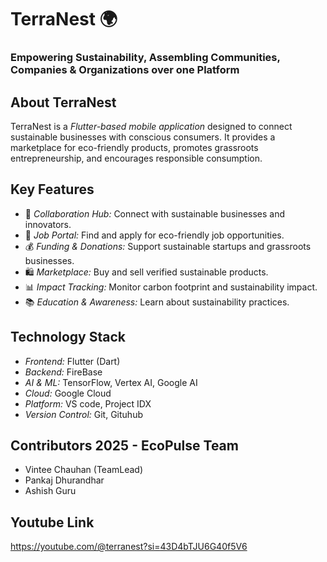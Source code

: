 # TerraNest 🌍  
### Empowering Sustainability, Assembling Communities, Companies & Organizations over one Platform  

## About TerraNest  
TerraNest is a *Flutter-based mobile application* designed to connect sustainable businesses with conscious consumers. It provides a marketplace for eco-friendly products, promotes grassroots entrepreneurship, and encourages responsible consumption.  

## Key Features  
- 🌱 *Collaboration Hub:* Connect with sustainable businesses and innovators.  
- 💼 *Job Portal:* Find and apply for eco-friendly job opportunities.  
- 💰 *Funding & Donations:* Support sustainable startups and grassroots businesses.  
- 🛍 *Marketplace:* Buy and sell verified sustainable products.  
- 📊 *Impact Tracking:* Monitor carbon footprint and sustainability impact.  
- 📚 *Education & Awareness:* Learn about sustainability practices.  

## Technology Stack  
- *Frontend:* Flutter (Dart)  
- *Backend:* FireBase
- *AI & ML:* TensorFlow, Vertex AI, Google AI
- *Cloud:* Google Cloud
- *Platform:* VS code, Project IDX
- *Version Control:* Git, Gituhub

## Contributors 2025 - EcoPulse Team
- Vintee Chauhan (TeamLead)
- Pankaj Dhurandhar
- Ashish Guru

## Youtube Link
 https://youtube.com/@terranest?si=43D4bTJU6G40f5V6
